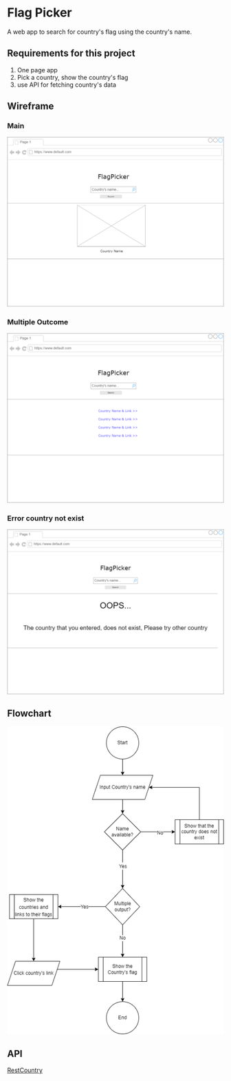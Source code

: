 # Flag Picker

A web app to search for country's flag using the country's name.

## Requirements for this project

1. One page app
2. Pick a country, show the country's flag
3. use API for fetching country's data

## Wireframe

### Main

<img src="https://raw.githubusercontent.com/ariffrahimin/Flag-Picker/master/images/flag_picker.png">

### Multiple Outcome

<img src="https://raw.githubusercontent.com/ariffrahimin/Flag-Picker/master/images/flag_picker-Wireframe-Multiple_Output.png">

### Error country not exist

<img src="https://raw.githubusercontent.com/ariffrahimin/Flag-Picker/master/images/flag_picker-Wireframe-Not_Exist.png">


## Flowchart

<img src="https://raw.githubusercontent.com/ariffrahimin/Flag-Picker/master/images/flag_picker-Flowchart.png">

## API

[RestCountry](https://restcountries.com/)
